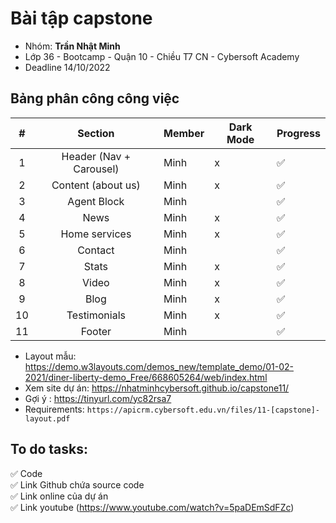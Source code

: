 # Bài tập capstone
- Nhóm: **Trần Nhật Minh**
- Lớp 36 - Bootcamp - Quận 10 - Chiều T7 CN - Cybersoft Academy
- Deadline 14/10/2022
## Bảng phân công công việc
|  # |       **Section**       | **Member** | **Dark Mode** | **Progress** |
|:--:|:-----------------------:|------------|---------------|----------|
| 1  | Header (Nav + Carousel) | Minh       | x             |   ✅       |
| 2  | Content (about us)      | Minh       | x             |   ✅       |
| 3  | Agent Block             | Minh       |               |   ✅       |
| 4  | News                    | Minh       | x             |   ✅       |
| 5  | Home services           | Minh       | x             |   ✅       |
| 6  | Contact                 | Minh       |               |   ✅       |
| 7  | Stats                   | Minh       | x             |   ✅       |
| 8  | Video                   | Minh       | x             |   ✅       |
| 9  | Blog                    | Minh       | x             |   ✅       |
| 10 | Testimonials            | Minh       | x             |   ✅       |
| 11 | Footer                  | Minh       |               |   ✅       |

- Layout mẫu: https://demo.w3layouts.com/demos_new/template_demo/01-02-2021/diner-liberty-demo_Free/668605264/web/index.html
- Xem site dự án: https://nhatminhcybersoft.github.io/capstone11/
- Gợi ý : https://tinyurl.com/yc82rsa7
- Requirements: `https://apicrm.cybersoft.edu.vn/files/11-[capstone]-layout.pdf`

## To do tasks:
✅ Code<br>
✅ Link Github chứa source code<br>
✅ Link online của dự án<br>
✅ Link youtube (https://www.youtube.com/watch?v=5paDEmSdFZc)
